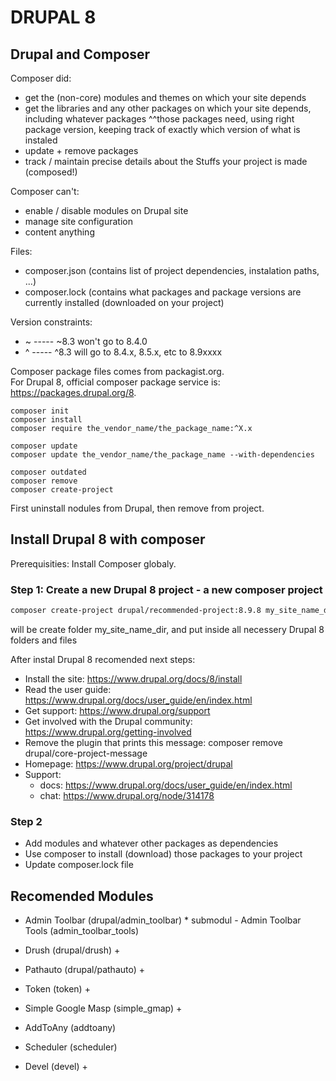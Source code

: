 # DRUPAL 8

## Drupal and Composer

Composer did:

* get the (non-core) modules and themes on which your site depends
* get the libraries and any other packages on which your site depends, including whatever packages ^^those packages need, using right package version, keeping track of exactly which version of what is instaled
* update + remove packages
* track / maintain precise details about the Stuffs your project is made (composed!)

Composer can't:

* enable / disable modules on Drupal site
* manage site configuration
* content anything

Files:

* composer.json (contains list of project dependencies, instalation paths, ...)
* composer.lock (contains what packages and package versions are currently installed (downloaded on your project)

Version constraints:

* ~ ----- ~8.3 won't go to 8.4.0
* ^ ----- ^8.3 will go to 8.4.x, 8.5.x, etc to 8.9xxxx

Composer package files comes from packagist.org.  
For Drupal 8, official composer package service is: <https://packages.drupal.org/8>.

```bach
composer init
composer install
composer require the_vendor_name/the_package_name:^X.x

composer update
composer update the_vendor_name/the_package_name --with-dependencies

composer outdated
composer remove
composer create-project
```

First uninstall nodules from Drupal, then remove from project.

## Install Drupal 8 with composer

Prerequisities: Install Composer globaly.

### Step 1: Create a new Drupal 8 project - a new composer project

```bash
composer create-project drupal/recommended-project:8.9.8 my_site_name_dir
```

will be create folder my_site_name_dir, and put inside all necessery Drupal 8 folders and files

After instal Drupal 8 recomended next steps:

* Install the site: <https://www.drupal.org/docs/8/install>
* Read the user guide: <https://www.drupal.org/docs/user_guide/en/index.html>
* Get support: <https://www.drupal.org/support>
* Get involved with the Drupal community:
      <https://www.drupal.org/getting-involved>
* Remove the plugin that prints this message:
      composer remove drupal/core-project-message
* Homepage: <https://www.drupal.org/project/drupal>
* Support:
  * docs: <https://www.drupal.org/docs/user_guide/en/index.html>
  * chat: <https://www.drupal.org/node/314178>

### Step 2

* Add modules and whatever other packages as dependencies
* Use composer to install (download) those packages to your project
* Update composer.lock file

## Recomended Modules

* Admin Toolbar (drupal/admin_toolbar)
      * submodul - Admin Toolbar Tools (admin_toolbar_tools)

* Drush (drupal/drush) +

* Pathauto (drupal/pathauto) +

* Token (token) +

* Simple Google Masp (simple_gmap) +

* AddToAny (addtoany)

* Scheduler (scheduler)

* Devel (devel) +
